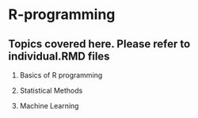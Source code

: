 # R-programming
## Topics covered here. Please refer to individual.RMD files

1. Basics of R programming

2. Statistical Methods

3. Machine Learning
